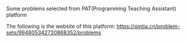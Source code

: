 Some problems selected from PAT(Programming Teaching Assistant) platform

The following is the website of this platform:
https://pintia.cn/problem-sets/994805342720868352/problems